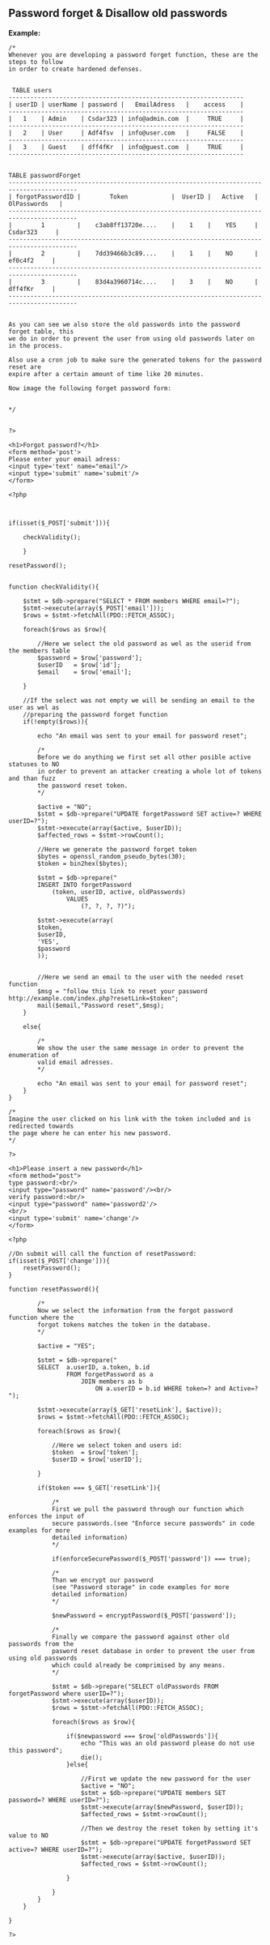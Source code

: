 
Password forget & Disallow old passwords
-------

**Example:**

    /*
	Whenever you are developing a password forget function, these are the steps to follow
	in order to create hardened defenses.
	
	
	 TABLE users
    -----------------------------------------------------------------     
    | userID | userName | password |   EmailAdress	 |    access	|
    -----------------------------------------------------------------    
    |   1	 | Admin	| Csdar323 | info@admin.com	 | 	   TRUE		|
    -----------------------------------------------------------------    	
    |	2	 | User		| Adf4fsv  | info@user.com   |	   FALSE	|
    -----------------------------------------------------------------    
    |	3	 | Guest	| dff4fKr  | info@guest.com	 |	   TRUE		|
    -----------------------------------------------------------------    


    TABLE passwordForget
    -----------------------------------------------------------------------------------------   
    | forgotPasswordID | 		Token 			 | 	UserID |   Active	|	  OlPasswords	|
    -----------------------------------------------------------------------------------------
    |        1	 	   | 	c3ab8ff13720e....	 |	  1	   | 	YES		|	   Csdar323		|
    -----------------------------------------------------------------------------------------
    |	     2	 	   | 	7dd39466b3c89....	 |	  1	   | 	NO		|		ef0c4f2		|
    -----------------------------------------------------------------------------------------
    |	     3	 	   | 	83d4a3960714c....	 |	  3	   | 	NO		|		dff4fKr		|
    -----------------------------------------------------------------------------------------
	
	
	As you can see we also store the old passwords into the password forget table, this
	we do in order to prevent the user from using old passwords later on in the process.
	
	Also use a cron job to make sure the generated tokens for the password reset are
	expire after a certain amount of time like 20 minutes.
	
	Now image the following forget password form:
	
	
	*/
	
	
	?>
	
	<h1>Forgot password?</h1>
	<form method='post'>
	Please enter your email adress:
	<input type='text' name="email"/>
	<input type='submit' name='submit'/>
	</form>	
	
	<?php
	
	
	
	if(isset($_POST['submit'])){
		
		checkValidity();
			
		}
	
	resetPassword();
	

	function checkValidity(){

		$stmt = $db->prepare("SELECT * FROM members WHERE email=?");
		$stmt->execute(array($_POST['email']));
		$rows = $stmt->fetchAll(PDO::FETCH_ASSOC);
		
		foreach($rows as $row){
		
			//Here we select the old password as wel as the userid from the members table
			$password = $row['password'];
			$userID   = $row['id'];
			$email 	  = $row['email'];
		
		}
		
		//If the select was not empty we will be sending an email to the user as wel as
		//preparing the password forget function
		if(!empty($rows)){
		
			echo "An email was sent to your email for password reset";
			
			/*
			Before we do anything we first set all other posible active statuses to NO
			in order to prevent an attacker creating a whole lot of tokens and than fuzz 
			the password reset token. 
			*/
			
			$active = "NO";
			$stmt = $db->prepare("UPDATE forgetPassword SET active=? WHERE userID=?");
			$stmt->execute(array($active, $userID));
			$affected_rows = $stmt->rowCount();
			
			//Here we generate the password forget token
			$bytes = openssl_random_pseudo_bytes(30);
			$token = bin2hex($bytes);
			
			$stmt = $db->prepare("
			INSERT INTO forgetPassword 
				(token, userID, active, oldPasswords)
 					VALUES 
 						(?, ?, ?, ?)");
 			
 			$stmt->execute(array(
 			$token,
 			$userID,
 			'YES',
 			$password
 			));
 		
 			
 			//Here we send an email to the user with the needed reset function
 			$msg = "follow this link to reset your password http://example.com/index.php?resetLink=$token";
 			mail($email,"Password reset",$msg);
		}	
		
		else{
		
			/*
			We show the user the same message in order to prevent the enumeration of
			valid email adresses.
			*/
		
			echo "An email was sent to your email for password reset";			
		}
	}
	
	/*
	Imagine the user clicked on his link with the token included and is redirected towards
	the page where he can enter his new password.
	*/
	
	?>
	
	<h1>Please insert a new password</h1>
	<form method="post">
	type password:<br/>
	<input type="password" name='password'/><br/>
	verify password:<br/>
	<input type="password" name='password2'/>
	<br/>
	<input type='submit' name='change'/>
	</form>

	<?php
	
	//On submit will call the function of resetPassword:
	if(isset($_POST['change'])){
		resetPassword();
	}
	
	function resetPassword(){
									
			/*
			Now we select the information from the forgot password function where the
			forgot tokens matches the token in the database.
			*/
			
			$active = "YES";
		
			$stmt = $db->prepare("
			SELECT  a.userID, a.token, b.id 
					FROM forgetPassword as a
						JOIN members as b
							ON a.userID = b.id WHERE token=? and Active=? ");
						
			$stmt->execute(array($_GET['resetLink'], $active));
			$rows = $stmt->fetchAll(PDO::FETCH_ASSOC);

			foreach($rows as $row){

				//Here we select token and users id:
				$token  = $row['token'];
				$userID = $row['userID'];	
		
			}
			
			if($token === $_GET['resetLink']){
			
				/*
				First we pull the password through our function which enforces the input of
				secure passwords.(see "Enforce secure passwords" in code examples for more
				detailed information)
				*/
			
				if(enforceSecurePassword($_POST['password']) === true);
		
				/*
				Than we encrypt our password 
				(see "Password storage" in code examples for more
				detailed information)
				*/
			
				$newPassword = encryptPassword($_POST['password']);
			
				/*
				Finally we compare the password against other old passwords from the 
				pasword reset database in order to prevent the user from using old passwords 
				which could already be comprimised by any means.
				*/
			
				$stmt = $db->prepare("SELECT oldPasswords FROM forgetPassword where userID=?");
				$stmt->execute(array($userID));
				$rows = $stmt->fetchAll(PDO::FETCH_ASSOC);

				foreach($rows as $row){
			
					if($newpassword === $row['oldPasswords']){
						echo "This was an old password please do not use this password";
						die();
					}else{
						
						//First we update the new password for the user
						$active = "NO";
						$stmt = $db->prepare("UPDATE members SET password=? WHERE userID=?");
						$stmt->execute(array($newPassword, $userID));
						$affected_rows = $stmt->rowCount();
						
						//Then we destroy the reset token by setting it's value to NO
						$stmt = $db->prepare("UPDATE forgetPassword SET active=? WHERE userID=?");
						$stmt->execute(array($active, $userID));
						$affected_rows = $stmt->rowCount();
					
					}
				
				}	
			}
		}
	
	}	
	
	?>